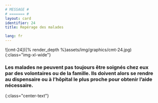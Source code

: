 ```yaml
---
# MESSAGE #
# ======= #
layout: card
identifier: 24
title: Repérage des malades

lang: fr
---
```


![cmt-24]({% render_depth %}assets/img/graphics/cmt-24.jpg){:class="img-xl-wide"}

### Les malades ne peuvent pas toujours être soignés chez eux par des volontaires ou de la famille. Ils doivent alors se rendre au dispensaire ou à l’hôpital le plus proche pour obtenir l’aide nécessaire.
{:class="center-text"}